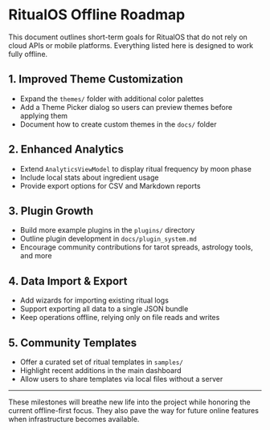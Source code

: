 # RitualOS Offline Roadmap

This document outlines short-term goals for RitualOS that do not rely on cloud APIs or mobile platforms. Everything listed here is designed to work fully offline.

## 1. Improved Theme Customization
- Expand the `themes/` folder with additional color palettes
- Add a Theme Picker dialog so users can preview themes before applying them
- Document how to create custom themes in the `docs/` folder

## 2. Enhanced Analytics
- Extend `AnalyticsViewModel` to display ritual frequency by moon phase
- Include local stats about ingredient usage
- Provide export options for CSV and Markdown reports

## 3. Plugin Growth
- Build more example plugins in the `plugins/` directory
- Outline plugin development in `docs/plugin_system.md`
- Encourage community contributions for tarot spreads, astrology tools, and more

## 4. Data Import & Export
- Add wizards for importing existing ritual logs
- Support exporting all data to a single JSON bundle
- Keep operations offline, relying only on file reads and writes

## 5. Community Templates
- Offer a curated set of ritual templates in `samples/`
- Highlight recent additions in the main dashboard
- Allow users to share templates via local files without a server

---
These milestones will breathe new life into the project while honoring the current offline-first focus. They also pave the way for future online features when infrastructure becomes available.
